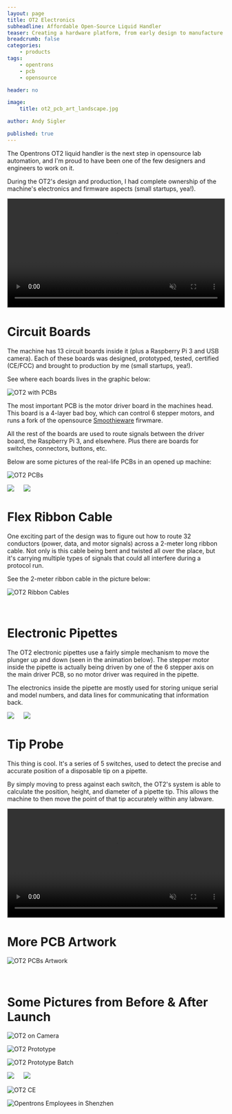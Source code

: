 ```yaml
---
layout: page
title: OT2 Electronics
subheadline: Affordable Open-Source Liquid Handler
teaser: Creating a hardware platform, from early design to manufacture
breadcrumb: false
categories:
    - products
tags:
    - opentrons
    - pcb
    - opensource

header: no

image:
    title: ot2_pcb_art_landscape.jpg

author: Andy Sigler

published: true
---
```


The Opentrons OT2 liquid handler is the next step in opensource lab automation, and I'm proud to have been one of the few designers and engineers to work on it.

During the OT2's design and production, I had complete ownership of the machine's electronics and firmware aspects (small startups, yea!).

<video id="vid_ot2" style="width:100%; height:auto; border:1px solid #aaa" width="854" height="480" controls loop muted>
  <source src="{{site.url}}/images/ot2_video.webm" type="video/webm">
  <source src="{{site.url}}/images/ot2_video.ogv" type="video/ogg">
  <source src="{{site.url}}/images/ot2_video.mp4" type="video/mp4">
</video>
<script type="text/javascript">
    var vid_ot2 = document.getElementById('vid_ot2');
    vid_ot2.removeAttribute('controls');
    vid_ot2.addEventListener('canplaythrough', function(e){
        vid_ot2.play();
    })
</script>

<br />

# Circuit Boards

The machine has 13 circuit boards inside it (plus a Raspberry Pi 3 and USB camera). Each of these boards was designed, prototyped, tested, certified (CE/FCC) and brought to production by me (small startups, yea!).

See where each boards lives in the graphic below:

![OT2 with PCBs]({{site.url}}/images/ot2_pcb_artwork.jpg)

The most important PCB is the motor driver board in the machines head. This board is a 4-layer bad boy, which can control 6 stepper motors, and runs a fork of the opensource [Smoothieware](https://github.com/opentrons/Smoothiewareot) firwmare.

All the rest of the boards are used to route signals between the driver board, the Raspberry Pi 3, and elsewhere. Plus there are boards for switches, connectors, buttons, etc.

Below are some pictures of the real-life PCBs in an opened up machine:

![OT2 PCBs]({{site.url}}/images/ot2_production_boards.jpg)

<img style="max-width:33%" src="{{site.url}}/images/ot2_production_caitlyn.jpg" >
<img style="max-width:63%;margin-left:3.5%" src="{{site.url}}/images/ot2_production_kris.jpg" >

<br />

# Flex Ribbon Cable

One exciting part of the design was to figure out how to route 32 conductors (power, data, and motor signals) across a 2-meter long ribbon cable. Not only is this cable being bent and twisted all over the place, but it's carrying multiple types of signals that could all interfere during a protocol run.

See the 2-meter ribbon cable in the picture below:

![OT2 Ribbon Cables]({{site.url}}/images/ot2_production_cables.jpg)

<br />

# Electronic Pipettes

The OT2 electronic pipettes use a fairly simple mechanism to move the plunger up and down (seen in the animation below). The stepper motor inside the pipette is actually being driven by one of the 6 stepper axis on the main driver PCB, so no motor driver was required in the pipette.

The electronics inside the pipette are mostly used for storing unique serial and model numbers, and data lines for communicating that information back.

<img style="max-width:63%" src="{{site.url}}/images/pipette_diagram.gif" >
<img style="max-width:33%;margin-left:3.5%" src="{{site.url}}/images/ot2_production_pipette.png" >

<br />

# Tip Probe

This thing is cool. It's a series of 5 switches, used to detect the precise and accurate position of a disposable tip on a pipette.

By simply moving to press against each switch, the OT2's system is able to calculate the position, height, and diameter of a pipette tip. This allows the machine to then move the point of that tip accurately within any labware.

<video id="vid_tip_probe" style="width:100%;max-width:600px; height:auto; border:1px solid #aaa" width="854" height="480" controls loop muted>
  <source src="{{site.url}}/images/tip_probe.webm" type="video/webm">
  <source src="{{site.url}}/images/tip_probe.ogv" type="video/ogg">
  <source src="{{site.url}}/images/tip_probe.mp4" type="video/mp4">
</video>
<script type="text/javascript">
    var vid_tip_probe = document.getElementById('vid_tip_probe');
    vid_tip_probe.removeAttribute('controls');
    vid_tip_probe.addEventListener('canplaythrough', function(e){
        vid_tip_probe.play();
    })
</script>

<br />

# More PCB Artwork

![OT2 PCBs Artwork]({{site.url}}/images/ot2_pcb_art_vertical.jpg)

<br />

# Some Pictures from Before & After Launch

![OT2 on Camera]({{site.url}}/images/ot2_camera.jpg)

![OT2 Prototype]({{site.url}}/images/ot2_prototype_gantry.jpg)

![OT2 Prototype Batch]({{site.url}}/images/ot2_prototype_pcbs.jpg)

<img style="max-width:33%" src="{{site.url}}/images/ot2_prototype_caitlyn.jpg" >
<img style="max-width:63%;margin-left:3.5%" src="{{site.url}}/images/ot2_prototype_face.png" >

![OT2 CE]({{site.url}}/images/ot2_prototype_CE.jpg)

![Opentrons Employees in Shenzhen]({{site.url}}/images/ot2_factory_people.jpg)
